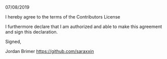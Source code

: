07/08/2019

I hereby agree to the terms of the Contributors License

I furthermore declare that I am authorized and able to make this agreement and sign this declaration.

Signed,

Jordan Brimer https://github.com/saraxxin

